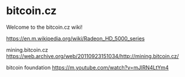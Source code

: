 bitcoin.cz
==========

Welcome to the bitcoin.cz wiki!

https://en.m.wikipedia.org/wiki/Radeon_HD_5000_series

mining.bitcoin.cz https://web.archive.org/web/20110923151034/http://mining.bitcoin.cz/

bitcoin foundation https://m.youtube.com/watch?v=mJlRN4LtYm4
